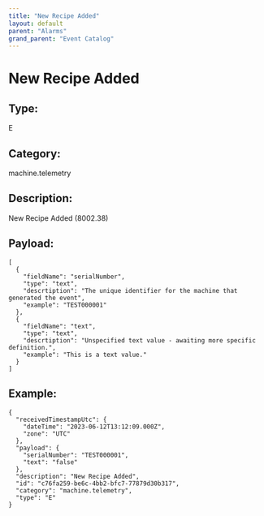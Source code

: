 ```yaml
---
title: "New Recipe Added"
layout: default
parent: "Alarms"
grand_parent: "Event Catalog"
---
```


# New Recipe Added

## Type:

E

## Category:

machine.telemetry

## Description: 

New Recipe Added (8002.38)

## Payload:

```
[
  {
    "fieldName": "serialNumber",
    "type": "text",
    "descrtiption": "The unique identifier for the machine that generated the event",
    "example": "TEST000001"
  },
  {
    "fieldName": "text",
    "type": "text",
    "descrtiption": "Unspecified text value - awaiting more specific definition.",
    "example": "This is a text value."
  }
]
```

## Example:

```
{
  "receivedTimestampUtc": {
    "dateTime": "2023-06-12T13:12:09.000Z",
    "zone": "UTC"
  },
  "payload": {
    "serialNumber": "TEST000001",
    "text": "false"
  },
  "description": "New Recipe Added",
  "id": "c76fa259-be6c-4bb2-bfc7-77879d30b317",
  "category": "machine.telemetry",
  "type": "E"
}
```
